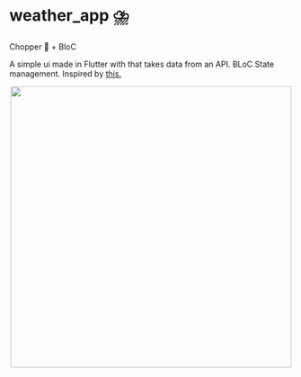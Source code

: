 # weather_app ⛈️

Chopper 🚁 + BloC 

A simple ui made in Flutter with that takes data from an API. BLoC State management. Inspired by [this.](https://www.uplabs.com/posts/black-and-white-weather-app)

<div style="text-align:center">
<img src="https://i.imgur.com/8TWt8kV.png" height="500">
</div>




